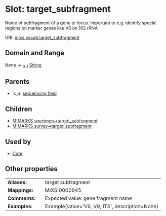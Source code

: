 
# Slot: target_subfragment


Name of subfragment of a gene or locus. Important to e.g. identify special regions on marker genes like V6 on 16S rRNA

URI: [mixs.vocab:target_subfragment](https://w3id.org/mixs/vocab/target_subfragment)


## Domain and Range

None &#8594;  <sub>0..1</sub> [String](types/String.md)

## Parents

 *  is_a: [sequencing field](sequencing_field.md)

## Children

 *  [MIMARKS specimen➞target_subfragment](MIMARKS_specimen_target_subfragment.md)
 *  [MIMARKS survey➞target_subfragment](MIMARKS_survey_target_subfragment.md)

## Used by

 * [Core](Core.md)

## Other properties

|  |  |  |
| --- | --- | --- |
| **Aliases:** | | target subfragment |
| **Mappings:** | | MIXS:0000045 |
| **Comments:** | | Expected value: gene fragment name |
| **Examples:** | | Example(value='V6, V9, ITS', description=None) |

